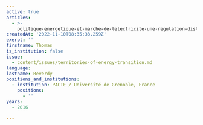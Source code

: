 ```yaml
---
active: true
articles:
  - >-
    politique-energetique-et-marche-de-lelectricite-une-regulation-distribuee-entre-des-autorites-interdependantes
createdAt: '2022-11-10T08:35:33.259Z'
exerpt: ''
firstname: Thomas
is_institution: false
issue:
  - content/issues/territories-of-energy-transition.md
language:
lastname: Reverdy
positions_and_institutions:
  - institution: PACTE / Université de Grenoble, France
    positions:
      - ''
years:
  - 2016

---
```

